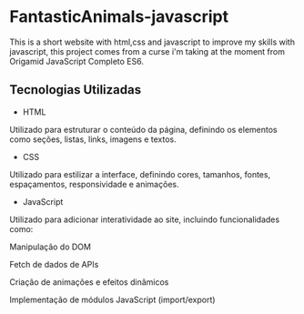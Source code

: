 # FantasticAnimals-javascript
This is a short website with html,css and javascript to improve my skills with javascript, this project comes from a curse i'm taking at the moment from Origamid JavaScript Completo ES6.

## Tecnologias Utilizadas

- HTML

Utilizado para estruturar o conteúdo da página, definindo os elementos como seções, listas, links, imagens e textos.

- CSS

Utilizado para estilizar a interface, definindo cores, tamanhos, fontes, espaçamentos, responsividade e animações.

- JavaScript

Utilizado para adicionar interatividade ao site, incluindo funcionalidades como:

Manipulação do DOM

Fetch de dados de APIs

Criação de animações e efeitos dinâmicos

Implementação de módulos JavaScript (import/export)


